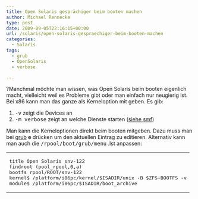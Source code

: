 ```yaml
---
title: Open Solaris gesprächiger beim booten machen
author: Michael Rennecke
type: post
date: 2009-09-05T22:16:15+00:00
url: /solaris/open-solaris-gespraechiger-beim-booten-machen
categories:
  - Solaris
tags:
  - grub
  - OpenSolaris
  - verbose

---
```

?Manchmal möchte man wissen, was Open Solaris beim booten eigenlich macht, vielleicht weil es Probleme gibt oder man einfach nur neugierig ist. Bei x86 kann man das ganze als Kerneloption mit geben. Es gib:

  1. <tt>-v</tt> zeigt die Devices an
  2. <tt>-m verbose</tt> zeigt an welche Dienste starten ([siehe smf][1])

Man kann die Kerneloptionen direkt beim booten mitgeben. Dazu muss man bei [grub][2] **e** drücken um den aktuellen Eintrag zu editieren. Alternativ kann man auch die <tt>/rpool/boot/grub/menu</tt> .lst anpassen:

<div class="wp_syntax">
  <table>
    <tr>
      <td class="code">
        <pre class="grub" style="font-family:monospace;">title Open Solaris snv-122
findroot (pool_rpool,0,a)
bootfs rpool/ROOT/snv-122
kernel$ /platform/i86pc/kernel/$ISADIR/unix -B $ZFS-BOOTFS -v
module$ /platform/i86pc/$ISADIR/boot_archive</pre>
      </td>
    </tr>
  </table>
</div>

 [1]: http://www.sun.com/bigadmin/content/selfheal/smf-quickstart.jsp
 [2]: http://www.gnu.org/software/grub/